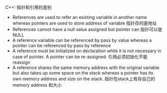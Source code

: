 C++: 指针和引用的差别

- References are used to refer an existing variable in another name whereas pointers are used to store address of variable 指针存的是地址
- References cannot have a null value assigned but pointer can 指针可以是NULL
- A reference variable can be referenced by pass by value whereas a pointer can be referenced by pass by reference
- A reference must be initialized on declaration while it is not necessary in case of pointer. A pointer can be re-assigned. 引用必须初始化不能reassign
- A reference shares the same memory address with the original variable but also takes up some space on the stack whereas a pointer has its own memory address and size on the stack. 指针在stack上有存自己的memory address 和大小
